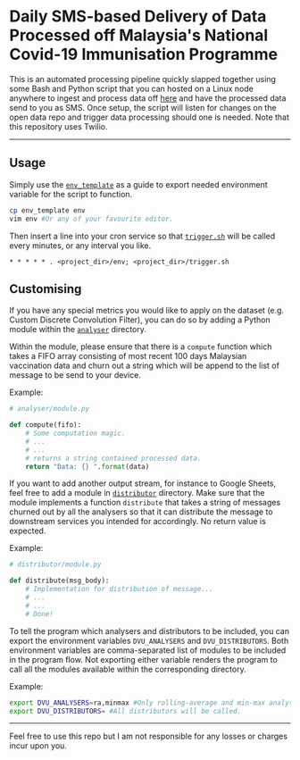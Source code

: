 # Daily SMS-based Delivery of Data Processed off Malaysia's National Covid-19 Immunisation Programme

This is an automated processing pipeline quickly slapped together using some Bash and Python script that you can hosted on a Linux node anywhere to ingest and process data off [here](https://github.com/citf-malaysia/citf-public) and have the processed data send to you as SMS. Once setup, the script will listen for changes on the open data repo and trigger data processing should one is needed. Note that this repository uses Twilio. 

---
## Usage

Simply use the [`env_template`](/env_template) as a guide to export needed environment variable for the script to function.

```bash
cp env_template env
vim env #Or any of your favourite editor.
```
Then insert a line into your cron service so that [`trigger.sh`](/trigger.sh) will be called every minutes, or any interval you like.

```
* * * * * . <project_dir>/env; <project_dir>/trigger.sh
```

## Customising

If you have any special metrics you would like to apply on the dataset (e.g. Custom Discrete Convolution Filter), you can do so by adding a Python module within the [`analyser`](/analyser) directory. 

Within the module, please ensure that there is a `compute` function which takes a FIFO array consisting of most recent 100 days Malaysian vaccination data and churn out a string which will be append to the list of message to be send to your device.

Example:
```python
# analyser/module.py

def compute(fifo):
	# Some computation magic.
	# ...
	# ...
	# returns a string contained processed data.
	return "Data: {} ".format(data)

```

If you want to add another output stream, for instance to Google Sheets, feel free to add a module in [`distributor`](/distributor) directory. Make sure that the module implements a function `distribute` that takes a string of messages churned out by all the analysers so that it can distribute the message to downstream services you intended for accordingly. No return value is expected.

Example:
```python
# distributor/module.py

def distribute(msg_body):
	# Implementation for distribution of message...
	# ...
	# ...
	# Done!
```
To tell the program which analysers and distributors to be included, you can export the environment variables `DVU_ANALYSERS` and `DVU_DISTRIBUTORS`. Both environment variables are comma-separated list of modules to be included in the program flow. Not exporting either variable renders the program to call all the modules available within the corresponding directory.

Example:
```bash
export DVU_ANALYSERS=ra,minmax #Only rolling-average and min-max analyser will be called.
export DVU_DISTRIBUTORS= #All distributors will be called.
```

---

Feel free to use this repo but I am not responsible for any losses or charges incur upon you. 
